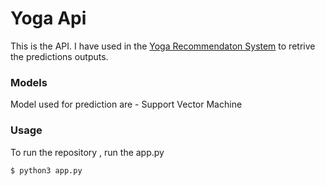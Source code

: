 # Yoga Api

This is the API. I have used in the [Yoga Recommendaton System](https://github.com/Infi-09/Yoga-Recommendation-System.git) to retrive the predictions outputs.

### Models
Model used for prediction are - Support Vector Machine

### Usage
To run the repository , run the app.py
```
$ python3 app.py
```
